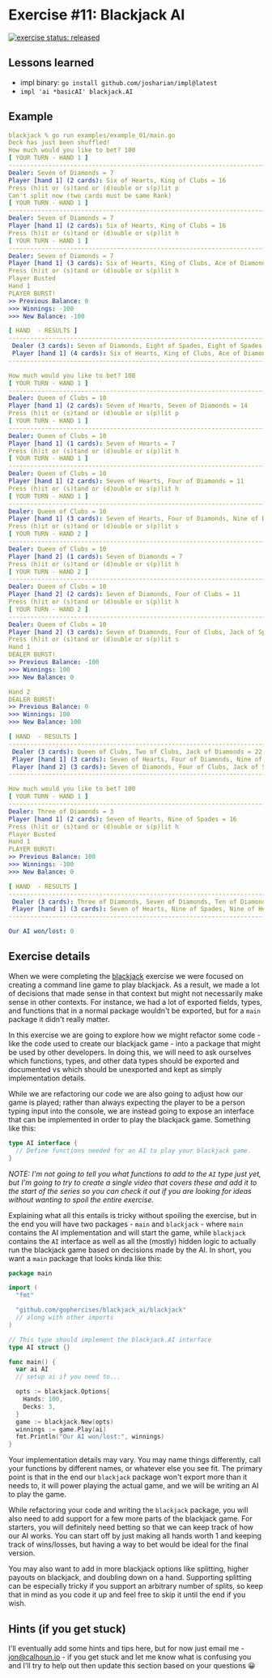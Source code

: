 # Exercise #11: Blackjack AI

[![exercise status: released](https://img.shields.io/badge/exercise%20status-released-green.svg?style=for-the-badge)](https://gophercises.com/exercises/blackjack_ai)

## Lessons learned

- impl binary: `go install github.com/josharian/impl@latest`
- `impl 'ai *basicAI' blackjack.AI`

## Example

```yaml
blackjack % go run examples/example_01/main.go
Deck has just been shuffled!
How much would you like to bet? 100
[ YOUR TURN - HAND 1 ]
------------------------------------------------------------------------------
Dealer: Seven of Diamonds = 7
Player [hand 1] (2 cards): Six of Hearts, King of Clubs = 16
Press (h)it or (s)tand or (d)ouble or s(p)lit p
Can't split now (two cards must be same Rank)
[ YOUR TURN - HAND 1 ]
------------------------------------------------------------------------------
Dealer: Seven of Diamonds = 7
Player [hand 1] (2 cards): Six of Hearts, King of Clubs = 16
Press (h)it or (s)tand or (d)ouble or s(p)lit h
[ YOUR TURN - HAND 1 ]
------------------------------------------------------------------------------
Dealer: Seven of Diamonds = 7
Player [hand 1] (3 cards): Six of Hearts, King of Clubs, Ace of Diamonds = 17
Press (h)it or (s)tand or (d)ouble or s(p)lit h
Player Busted
Hand 1
PLAYER BURST!
>> Previous Balance: 0
>>> Winnings: -100
>>> New Balance: -100

[ HAND  - RESULTS ]
------------------------------------------------------------------------------
 Dealer (3 cards): Seven of Diamonds, Eight of Spades, Eight of Spades = 23
 Player [hand 1] (4 cards): Six of Hearts, King of Clubs, Ace of Diamonds, King of Spades = 27
------------------------------------------------------------------------------

How much would you like to bet? 100
[ YOUR TURN - HAND 1 ]
------------------------------------------------------------------------------
Dealer: Queen of Clubs = 10
Player [hand 1] (2 cards): Seven of Hearts, Seven of Diamonds = 14
Press (h)it or (s)tand or (d)ouble or s(p)lit p
[ YOUR TURN - HAND 1 ]
------------------------------------------------------------------------------
Dealer: Queen of Clubs = 10
Player [hand 1] (1 cards): Seven of Hearts = 7
Press (h)it or (s)tand or (d)ouble or s(p)lit h
[ YOUR TURN - HAND 1 ]
------------------------------------------------------------------------------
Dealer: Queen of Clubs = 10
Player [hand 1] (2 cards): Seven of Hearts, Four of Diamonds = 11
Press (h)it or (s)tand or (d)ouble or s(p)lit h
[ YOUR TURN - HAND 1 ]
------------------------------------------------------------------------------
Dealer: Queen of Clubs = 10
Player [hand 1] (3 cards): Seven of Hearts, Four of Diamonds, Nine of Diamonds = 20
Press (h)it or (s)tand or (d)ouble or s(p)lit s
[ YOUR TURN - HAND 2 ]
------------------------------------------------------------------------------
Dealer: Queen of Clubs = 10
Player [hand 2] (1 cards): Seven of Diamonds = 7
Press (h)it or (s)tand or (d)ouble or s(p)lit h
[ YOUR TURN - HAND 2 ]
------------------------------------------------------------------------------
Dealer: Queen of Clubs = 10
Player [hand 2] (2 cards): Seven of Diamonds, Four of Clubs = 11
Press (h)it or (s)tand or (d)ouble or s(p)lit h
[ YOUR TURN - HAND 2 ]
------------------------------------------------------------------------------
Dealer: Queen of Clubs = 10
Player [hand 2] (3 cards): Seven of Diamonds, Four of Clubs, Jack of Spades = 21
Press (h)it or (s)tand or (d)ouble or s(p)lit s
Hand 1
DEALER BURST!
>> Previous Balance: -100
>>> Winnings: 100
>>> New Balance: 0

Hand 2
DEALER BURST!
>> Previous Balance: 0
>>> Winnings: 100
>>> New Balance: 100

[ HAND  - RESULTS ]
------------------------------------------------------------------------------
 Dealer (3 cards): Queen of Clubs, Two of Clubs, Jack of Diamonds = 22
 Player [hand 1] (3 cards): Seven of Hearts, Four of Diamonds, Nine of Diamonds = 20
 Player [hand 2] (3 cards): Seven of Diamonds, Four of Clubs, Jack of Spades = 21
------------------------------------------------------------------------------

How much would you like to bet? 100
[ YOUR TURN - HAND 1 ]
------------------------------------------------------------------------------
Dealer: Three of Diamonds = 3
Player [hand 1] (2 cards): Seven of Hearts, Nine of Spades = 16
Press (h)it or (s)tand or (d)ouble or s(p)lit h
Player Busted
Hand 1
PLAYER BURST!
>> Previous Balance: 100
>>> Winnings: -100
>>> New Balance: 0

[ HAND  - RESULTS ]
------------------------------------------------------------------------------
 Dealer (3 cards): Three of Diamonds, Seven of Diamonds, Ten of Diamonds = 20
 Player [hand 1] (3 cards): Seven of Hearts, Nine of Spades, Nine of Hearts = 25
------------------------------------------------------------------------------

Our AI won/lost: 0
```

## Exercise details

When we were completing the [blackjack](https://gophercises.com/exercises/blackjack) exercise we were focused on creating a command line game to play blackjack. As a result, we made a lot of decisions that made sense in that context but might not necessarily make sense in other contexts. For instance, we had a lot of exported fields, types, and functions that in a normal package wouldn't be exported, but for a `main` package it didn't really matter.

In this exercise we are going to explore how we might refactor some code - like the code used to create our blackjack game - into a package that might be used by other developers. In doing this, we will need to ask ourselves which functions, types, and other data types should be exported and documented vs which should be unexported and kept as simply implementation details.

While we are refactoring our code we are also going to adjust how our game is played; rather than always expecting the player to be a person typing input into the console, we are instead going to expose an interface that can be implemented in order to play the blackjack game. Something like this:

```go
type AI interface {
  // Define functions needed for an AI to play your blackjack game.
}
```

*NOTE: I'm not going to tell you what functions to add to the `AI` type just yet, but I'm going to try to create a single video that covers these and add it to the start of the series so you can check it out if you are looking for ideas without wanting to spoil the entire exercise.*

Explaining what all this entails is tricky without spoiling the exercise, but in the end you will have two packages - `main` and `blackjack` - where `main` contains the AI implementation and will start the game, while `blackjack` contains the `AI` interface as well as all the (mostly) hidden logic to actually run the blackjack game based on decisions made by the AI. In short, you want a `main` package that looks kinda like this:

```go
package main

import (
  "fmt"

  "github.com/gophercises/blackjack_ai/blackjack"
  // along with other imports
)

// This type should implement the blackjack.AI interface
type AI struct {}

func main() {
  var ai AI
  // setup ai if you need to...

  opts := blackjack.Options{
    Hands: 100,
    Decks: 3,
  }
  game := blackjack.New(opts)
  winnings := game.Play(ai)
  fmt.Println("Our AI won/lost:", winnings)
}
```

Your implementation details may vary. You may name things differently, call your functions by different names, or whatever else you see fit. The primary point is that in the end our `blackjack` package won't export more than it needs to, it will power playing the actual game, and we will be writing an AI to play the game.

While refactoring your code and writing the `blackjack` package, you will also need to add support for a few more parts of the blackjack game. For starters, you will definitely need betting so that we can keep track of how our AI works. You can start off by just making all hands worth 1 and keeping track of wins/losses, but having a way to bet would be ideal for the final version.

You may also want to add in more blackjack options like splitting, higher payouts on blackjack, and doubling down on a hand. Supporting splitting can be especially tricky if you support an arbitrary number of splits, so keep that in mind as you code it up and feel free to skip it until the end if you wish.

## Hints (if you get stuck)

I'll eventually add some hints and tips here, but for now just email me - <jon@calhoun.io> - if you get stuck and let me know what is confusing you and I'll try to help out then update this section based on your questions 😀
